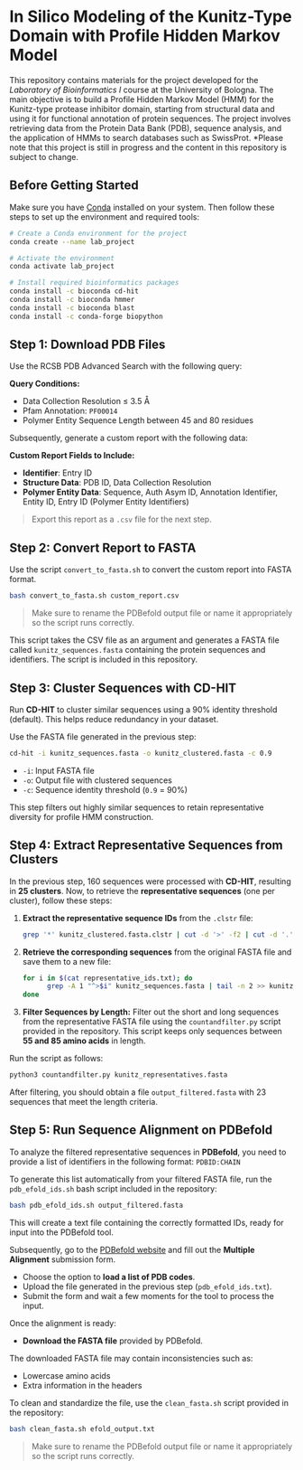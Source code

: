 # In Silico Modeling of the Kunitz-Type Domain with Profile Hidden Markov Model

This repository contains materials for the project developed for the *Laboratory of Bioinformatics I* course at the University of Bologna. The main objective is to build a Profile Hidden Markov Model (HMM) for the Kunitz-type protease inhibitor domain, starting from structural data and using it for functional annotation of protein sequences. The project involves retrieving data from the Protein Data Bank (PDB), sequence analysis, and the application of HMMs to search databases such as SwissProt. 
*Please note that this project is still in progress and the content in this repository is subject to change.

## Before Getting Started

Make sure you have [Conda](https://docs.conda.io/en/latest/) installed on your system. Then follow these steps to set up the environment and required tools:

```bash
# Create a Conda environment for the project
conda create --name lab_project

# Activate the environment
conda activate lab_project

# Install required bioinformatics packages
conda install -c bioconda cd-hit
conda install -c bioconda hmmer
conda install -c bioconda blast
conda install -c conda-forge biopython
```

## Step 1: Download PDB Files

Use the RCSB PDB Advanced Search with the following query:

**Query Conditions:**
- Data Collection Resolution ≤ 3.5 Å
- Pfam Annotation: `PF00014`
- Polymer Entity Sequence Length between 45 and 80 residues

Subsequently, generate a custom report with the following data:

**Custom Report Fields to Include:**
- **Identifier**: Entry ID  
- **Structure Data**: PDB ID, Data Collection Resolution  
- **Polymer Entity Data**: Sequence, Auth Asym ID, Annotation Identifier, Entity ID, Entry ID (Polymer Entity Identifiers)

> Export this report as a `.csv` file for the next step.


## Step 2: Convert Report to FASTA

Use the script `convert_to_fasta.sh` to convert the custom report into FASTA format.

```bash
bash convert_to_fasta.sh custom_report.csv
```
> Make sure to rename the PDBefold output file or name it appropriately so the script runs correctly.

This script takes the CSV file as an argument and generates a FASTA file called `kunitz_sequences.fasta` containing the protein sequences and identifiers. The script is included in this repository.

## Step 3: Cluster Sequences with CD-HIT

Run **CD-HIT** to cluster similar sequences using a 90% identity threshold (default). This helps reduce redundancy in your dataset.

Use the FASTA file generated in the previous step:

```bash
cd-hit -i kunitz_sequences.fasta -o kunitz_clustered.fasta -c 0.9
```
- `-i`: Input FASTA file  
- `-o`: Output file with clustered sequences  
- `-c`: Sequence identity threshold (`0.9` = 90%)

This step filters out highly similar sequences to retain representative diversity for profile HMM construction.

## Step 4: Extract Representative Sequences from Clusters

In the previous step, 160 sequences were processed with **CD-HIT**, resulting in **25 clusters**. Now, to retrieve the **representative sequences** (one per cluster), follow these steps:

1. **Extract the representative sequence IDs** from the `.clstr` file:
   ```bash
   grep '*' kunitz_clustered.fasta.clstr | cut -d '>' -f2 | cut -d '.' -f1 > representative_ids.txt
   ```
2. **Retrieve the corresponding sequences** from the original FASTA file and save them to a new file:
   ```bash
   for i in $(cat representative_ids.txt); do
         grep -A 1 "^>$i" kunitz_sequences.fasta | tail -n 2 >> kunitz_representatives.fasta
   done
   ```
3. **Filter Sequences by Length:** Filter out the short and long sequences from the representative FASTA file using the `countandfilter.py` script provided in the repository. This script keeps only sequences between **55 and 85 amino acids** in length.

Run the script as follows:

```bash
python3 countandfilter.py kunitz_representatives.fasta
```
After filtering, you should obtain a file `output_filtered.fasta` with 23 sequences that meet the length criteria.

## Step 5: Run Sequence Alignment on PDBefold

To analyze the filtered representative sequences in **PDBefold**, you need to provide a list of identifiers in the following format:
`PDBID:CHAIN`

To generate this list automatically from your filtered FASTA file, run the `pdb_efold_ids.sh` bash script included in the repository:

```bash
bash pdb_efold_ids.sh output_filtered.fasta
```

This will create a text file containing the correctly formatted IDs, ready for input into the PDBefold tool.

Subsequently, go to the [PDBefold website](https://www.ebi.ac.uk/msd-srv/ssm/) and fill out the **Multiple Alignment** submission form.

- Choose the option to **load a list of PDB codes**.
- Upload the file generated in the previous step (`pdb_efold_ids.txt`).
- Submit the form and wait a few moments for the tool to process the input.

Once the alignment is ready:

- **Download the FASTA file** provided by PDBefold.

The downloaded FASTA file may contain inconsistencies such as:
- Lowercase amino acids
- Extra information in the headers

To clean and standardize the file, use the `clean_fasta.sh` script provided in the repository:

```bash
bash clean_fasta.sh efold_output.txt
```
> Make sure to rename the PDBefold output file or name it appropriately so the script runs correctly.




